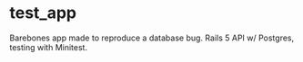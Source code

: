 # test_app
Barebones app made to reproduce a database bug. Rails 5 API w/ Postgres, testing with Minitest. 
